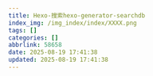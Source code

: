```yaml
---
title: Hexo-搜索hexo-generator-searchdb
index_img: /img_index/index/XXXX.png
tags: []
categories: []
abbrlink: 58658
date: 2025-08-19 17:41:38
updated: 2025-08-19 17:41:38
---
```

